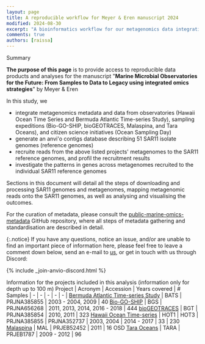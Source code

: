 ```yaml
---
layout: page
title: A reproducible workflow for Meyer & Eren manuscript 2024
modified: 2024-08-30
excerpt: "A bioinformatics workflow for our metagenomics data integration across observatories"
comments: true
authors: [raissa]
---
```


<div class="extra-info" markdown="1">

<span class="extra-info-header">Summary</span>

**The purpose of this page** is to provide access to reproducible data products and analyses for the manuscript "**Marine Microbial Observatories for the Future: From Samples to Data to Legacy using integrated omics strategies**" by Meyer & Eren


In this study, we 
-  integrate metagenomics metadata and data from observatories (Hawaii Ocean Time Series and Bermuda Atlantic Time-series Study), sampling expeditions (Bio-GO-SHIP, bioGEOTRACES, Malaspina, and Tara Oceans), and citizen science initiatives (Ocean Sampling Day)
-  generate an anvi'o contigs database describing 51 SAR11 isolate genomes (reference genomes)
-  recruite reads from the above listed projects' metagenomes to the SAR11 reference genomes, and profil the recruitment results
-  investigate the patterns in genes across metagenomes recruited to the individual SAR11 reference genomes

Sections in this document will detail all the steps of downloading and processing SAR11 genomes and metagenomes, mapping metagenomic reads onto the SAR11 genomes, as well as analysing and visualising the outcomes.

For the curation of metadata, please consult the [public-marine-omics-metadata](https://github.com/merenlab/public-marine-omics-metadata/tree/main) GitHub repository, where all steps of metadata gathering and standardisation are described in detail.

{:.notice}
If you have any questions, notice an issue, and/or are unable to find an important piece of information here, please feel free to leave a comment down below, send an e-mail to [us](/people/), or get in touch with us through Discord:

{% include _join-anvio-discord.html %}

Information for the projects included in this analysis (information only for depth up to 100 m)
Project | Acronym | Accession | Years covered | # Samples 
| - | - | - | - | - |
[Bermuda Atlantic Time-series Study](https://bats.bios.asu.edu/about/) | BATS | PRJNA385855 | 2003 - 2004, 2009 | 40 
[Bio-GO-SHIP](https://biogoship.org) | BGS | PRJNA656268 | 2011, 2013, 2014, 2016 - 2018 | 444 
[bioGEOTRACES](https://www.nature.com/articles/sdata2018176) | BGT | PRJNA385854 | 2010, 2011 | 323 
[Hawaii Ocean Time-series](http://hahana.soest.hawaii.edu/hot/hot_jgofs.html) | HOT1 \| HOT3 |  PRJNA385855 \| PRJNA352737 | 2003, 2004 \| 2014 - 2017 | 33 \| 230
[Malaspina](https://www.nature.com/articles/s41597-024-02974-1) | MAL | PRJEB52452 | 2011 | 16
OSD
[Tara Oceans](https://fondationtaraocean.org/en/home/) | TARA | PRJEB1787 | 2009 - 2012 | 96


</div>



